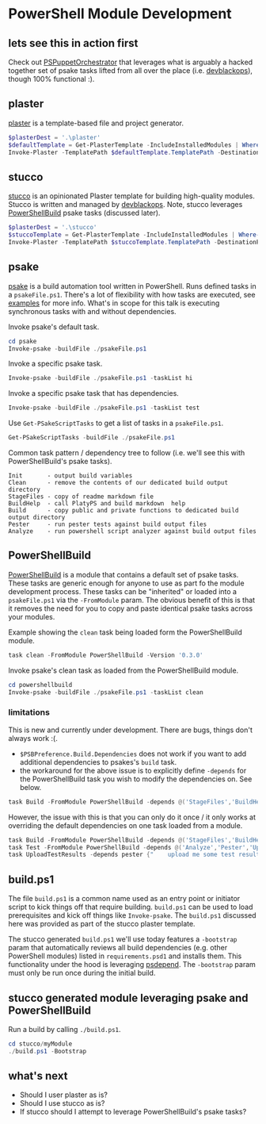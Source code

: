 # PowerShell Module Development

## lets see this in action first
Check out [PSPuppetOrchestrator](https://github.com/joeypiccola/PSPuppetOrchestrator) that leverages what is arguably a hacked together set of psake tasks lifted from all over the place (i.e. [devblackops](https://twitter.com/devblackops)), though 100% functional :).

## plaster

[plaster](https://github.com/PowerShell/Plaster) is a template-based file and project generator.
```powershell
$plasterDest = '.\plaster'
$defaultTemplate = Get-PlasterTemplate -IncludeInstalledModules | Where-Object Title -eq 'New PowerShell Manifest Module'
Invoke-Plaster -TemplatePath $defaultTemplate.TemplatePath -DestinationPath $plasterDest/myModule  -Verbose
```

## stucco

[stucco](https://github.com/devblackops/Stucco) is an opinionated Plaster template for building high-quality modules. Stucco is written and managed by [devblackops](https://twitter.com/devblackops). Note, stucco leverages [PowerShellBuild](https://github.com/psake/PowerShellBuild) psake tasks (discussed later).

```powershell
$plasterDest = '.\stucco'
$stuccoTemplate = Get-PlasterTemplate -IncludeInstalledModules | Where-Object TemplatePath -Match 'Stucco'
Invoke-Plaster -TemplatePath $stuccoTemplate.TemplatePath -DestinationPath $plasterDest/myModule
```

## psake

[psake](https://github.com/psake/psake) is a build automation tool written in PowerShell. Runs defined tasks in a `psakeFile.ps1`. There's a lot of flexibility with how tasks are executed, see [examples](https://github.com/psake/psake/tree/master/examples) for more info. What's in scope for this talk is executing synchronous tasks with and without dependencies.

Invoke psake's default task.

```powershell
cd psake
Invoke-psake -buildFile ./psakeFile.ps1
```

Invoke a specific psake task.

```powershell
Invoke-psake -buildFile ./psakeFile.ps1 -taskList hi
```

Invoke a specific psake task that has dependencies.

```powershell
Invoke-psake -buildFile ./psakeFile.ps1 -taskList test
```

Use `Get-PSakeScriptTasks` to get a list of tasks in a `psakeFile.ps1`.

```powershell
Get-PSakeScriptTasks -buildFile ./psakeFile.ps1
```

Common task pattern / dependency tree to follow (i.e. we'll see this with PowerShellBuild's psake tasks).

```plaintext
Init       - output build variables
Clean      - remove the contents of our dedicated build output directory
StageFiles - copy of readme markdown file
BuildHelp  - call PlatyPS and build markdown  help
Build      - copy public and private functions to dedicated build output directory
Pester     - run pester tests against build output files
Analyze    - run powershell script analyzer against build output files
```

## PowerShellBuild

[PowerShellBuild](https://github.com/psake/PowerShellBuild) is a module that contains a default set of psake tasks. These tasks are generic enough for anyone to use as part fo the module development process. These tasks can be "inherited" or loaded into a `psakeFile.ps1` via the `-FromModule` param. The obvious benefit of this is that it removes the need for you to copy and paste identical psake tasks across your modules.

Example showing the `clean` task being loaded form the PowerShellBuild module.

```powershell
task clean -FromModule PowerShellBuild -Version '0.3.0'
```

Invoke psake's clean task as loaded from the PowerShellBuild module.

```powershell
cd powershellbuild
Invoke-psake -buildFile ./psakeFile.ps1 -taskList clean
```

### limitations

This is new and currently under development. There are bugs, things don't always work :(.

- `$PSBPreference.Build.Dependencies` does not work if you want to add additional dependencies to psakes's `build` task.
- the workaround for the above issue is to explicitly define `-depends` for the PowerShellBuild task you wish to modify the dependencies on. See below.

```powershell
task Build -FromModule PowerShellBuild -depends @('StageFiles','BuildHelp','myCustomBuildTask')
```

However, the issue with this is that you can only do it once / it only works at overriding the default dependencies on one task loaded from a module.

```powershell
task Build -FromModule PowerShellBuild -depends @('StageFiles','BuildHelp','myCustomBuildTask')
task Test -FromModule PowerShellBuild -depends @('Analyze','Pester','UploadTestResults')
task UploadTestResults -depends pester {"    upload me some test results"}
```

## build.ps1

The file `build.ps1` is a common name used as an entry point or initiator script to kick things off that require building. `build.ps1` can be used to load prerequisites and kick off things like `Invoke-psake`. The `build.ps1` discussed here was provided as part of the stucco plaster template.

The stucco generated `build.ps1` we'll use today features a `-bootstrap` param that automatically reviews all build dependencies (e.g. other PowerShell modules) listed in `requirements.psd1` and installs them. This functionality under the hood is leveraging [psdepend](https://github.com/RamblingCookieMonster/PSDepend). The `-bootstrap` param must only be run once during the initial build.

## stucco generated module leveraging psake and PowerShellBuild

Run a build by calling `./build.ps1`.

```powershell
cd stucco/myModule
./build.ps1 -Bootstrap
```

## what's next

- Should I user plaster as is?
- Should I use stucco as is?
- If stucco should I attempt to leverage PowerShellBuild's psake tasks?
